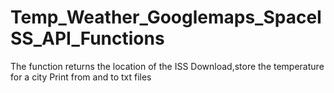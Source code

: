 # Temp_Weather_Googlemaps_SpaceISS_API_Functions

The function returns the location of the ISS
Download,store the temperature for a city
Print from and to txt files
